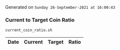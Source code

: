 Generated on `Sunday 26-September-2021 at 16:00:43`

### Current to Target Coin Ratio
`current_coin_ratio.sh`

Date|Current|Target|Ratio
---|---|---|---
